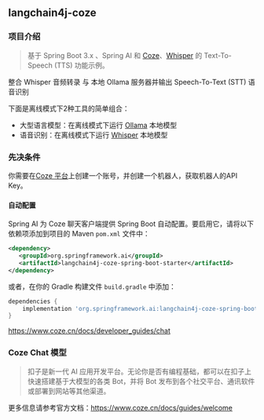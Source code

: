 ## langchain4j-coze

### 项目介绍

> 基于 Spring Boot 3.x 、Spring AI 和 [Coze](https://ollama.com/)、[Whisper](https://github.com/openai/whisper) 的 Text-To-Speech (TTS) 功能示例。

整合 Whisper 音频转录 与 本地 Ollama 服务器并输出 Speech-To-Text (STT) 语音识别

下面是离线模式下2种工具的简单组合：

- 大型语言模型：在离线模式下运行 [Ollama](https://ollama.com/) 本地模型
- 语音识别：在离线模式下运行 [Whisper](https://github.com/openai/whisper) 本地模型


### 先决条件

你需要在[Coze 平台](https://www.coze.cn/)上创建一个账号，并创建一个机器人，获取机器人的API Key。

#### 自动配置

Spring AI 为 Coze 聊天客户端提供 Spring Boot 自动配置。要启用它，请将以下依赖项添加到项目的 Maven `pom.xml` 文件中：

```xml
<dependency>
   <groupId>org.springframework.ai</groupId>
   <artifactId>langchain4j-coze-spring-boot-starter</artifactId>
</dependency>
```

或者，在你的 Gradle 构建文件 `build.gradle` 中添加：

```groovy
dependencies {
    implementation 'org.springframework.ai:langchain4j-coze-spring-boot-starter'
}
```

https://www.coze.cn/docs/developer_guides/chat


### Coze Chat 模型

> 扣子是新一代 AI 应用开发平台。无论你是否有编程基础，都可以在扣子上快速搭建基于大模型的各类 Bot，并将 Bot 发布到各个社交平台、通讯软件或部署到网站等其他渠道。

更多信息请参考官方文档：https://www.coze.cn/docs/guides/welcome




